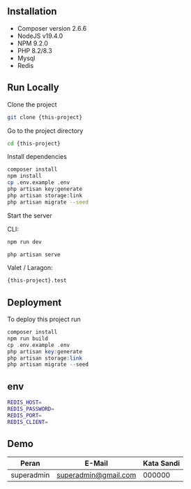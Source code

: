 ## Installation

-   Composer version 2.6.6
-   NodeJS v19.4.0
-   NPM 9.2.0
-   PHP 8.2/8.3
-   Mysql
-   Redis

## Run Locally

Clone the project

```bash
git clone {this-project}
```

Go to the project directory

```bash
cd {this-project}
```

Install dependencies

```bash
composer install
npm install
cp .env.example .env
php artisan key:generate
php artisan storage:link
php artisan migrate --seed
```

Start the server

CLI:

```bash
npm run dev
```

```bash
php artisan serve
```

Valet / Laragon:

```bash
{this-project}.test
```

## Deployment

To deploy this project run

```php
composer install
npm run build
cp .env.example .env
php artisan key:generate
php artisan storage:link
php artisan migrate --seed
```

## env

```bash
REDIS_HOST=
REDIS_PASSWORD=
REDIS_PORT=
REDIS_CLIENT=
```

## Demo

| Peran      | E-Mail                                       | Kata Sandi |
| ---------- | -------------------------------------------- | ---------- |
| superadmin | [superadmin@gmail.com](superadmin@gmail.com) | 000000     |
